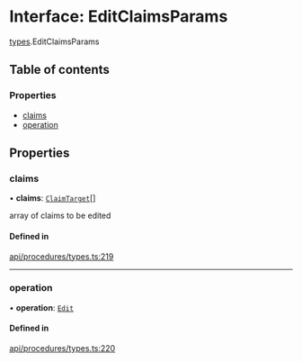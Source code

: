 # Interface: EditClaimsParams

[types](../wiki/types).EditClaimsParams

## Table of contents

### Properties

- [claims](../wiki/types.EditClaimsParams#claims)
- [operation](../wiki/types.EditClaimsParams#operation)

## Properties

### claims

• **claims**: [`ClaimTarget`](../wiki/types.ClaimTarget)[]

array of claims to be edited

#### Defined in

[api/procedures/types.ts:219](https://github.com/PolymathNetwork/polymesh-sdk/blob/c6fe1be3/src/api/procedures/types.ts#L219)

___

### operation

• **operation**: [`Edit`](../wiki/types.ClaimOperation#edit)

#### Defined in

[api/procedures/types.ts:220](https://github.com/PolymathNetwork/polymesh-sdk/blob/c6fe1be3/src/api/procedures/types.ts#L220)

